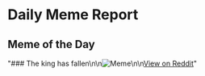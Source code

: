 # Daily Meme Report

## Meme of the Day
"### The king has fallen\n\n![Meme](https://i.redd.it/518uw970v36e1.png)\n\n[View on Reddit](https://redd.it/1hbfgyn)"

